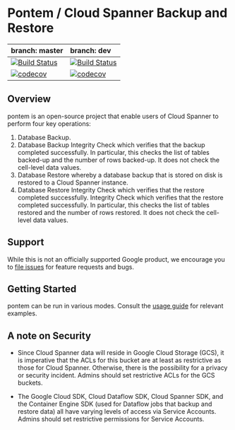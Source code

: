 # Pontem / Cloud Spanner Backup and Restore

**branch: master** | **branch: dev**
:------------ | :------------
[![Build Status](https://travis-ci.org/GoogleCloudPlatform/pontem.svg?branch=master)](https://travis-ci.org/GoogleCloudPlatform/pontem)|[![Build Status](https://travis-ci.org/GoogleCloudPlatform/pontem.svg?branch=dev)](https://travis-ci.org/GoogleCloudPlatform/pontem)
[![codecov](https://codecov.io/gh/GoogleCloudPlatform/pontem/branch/master/graph/badge.svg)](https://codecov.io/gh/GoogleCloudPlatform/pontem)|[![codecov](https://codecov.io/gh/GoogleCloudPlatform/pontem/branch/dev/graph/badge.svg)](https://codecov.io/gh/GoogleCloudPlatform/pontem)

## Overview
pontem is an open-source project that enable users of Cloud Spanner
to perform four key operations:

1. Database Backup.
1. Database Backup Integrity Check which verifies that the backup completed
successfully. In particular, this checks the list of tables backed-up
and the number of rows backed-up. It does not check the cell-level data
values.
1. Database Restore whereby a database backup that is stored on disk is
restored to a Cloud Spanner instance.
1. Database Restore Integrity Check which verifies that the restore
completed successfully. Integrity Check which verifies that the restore completed
successfully. In particular, this checks the list of tables restored
and the number of rows restored. It does not check the cell-level data
values.

## Support
While this is not an officially supported Google product, we encourage you
to [file issues](https://github.com/GoogleCloudPlatform/pontem/cloudSpannerBackupRestore/issues/new)
for feature requests and bugs.

## Getting Started
pontem can be run in various modes. Consult the [usage guide](USAGE.md) for
relevant examples.

## A note on Security
- Since Cloud Spanner data will reside in Google Cloud Storage (GCS),
it is imperative that the ACLs for this bucket are at least as restrictive
as those for Cloud Spanner. Otherwise, there is the possibility for a privacy
or security incident. Admins should set restrictive ACLs for the GCS
buckets.

- The Google Cloud SDK, Cloud Dataflow SDK, Cloud Spanner SDK, and the
Container Engine SDK (used for Dataflow jobs that backup and restore
data) all have varying levels of access via Service Accounts. Admins should
set restrictive permissions for Service Accounts.
